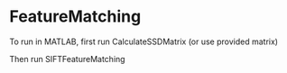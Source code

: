 # FeatureMatching

To run in MATLAB, first run CalculateSSDMatrix (or use provided matrix)

Then run SIFTFeatureMatching
